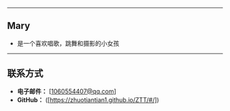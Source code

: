 
---

## Mary

- 是一个喜欢唱歌，跳舞和摄影的小女孩
---

## 联系方式

- **电子邮件：** [1060554407@qq.com]
- **GitHub：** ([https://zhuotiantian1.github.io/ZTT/#/])

